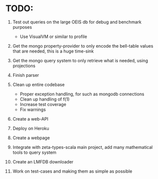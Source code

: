 
# TODO:

1. Test out queries on the large OEIS db for debug and benchmark purposes
    - Use VisualVM or similar to profile

2. Get the mongo property-provider to only encode the bell-table values that are needed, this is a huge time-sink

3. Get the mongo query system to only retrieve what is needed, using projections

4. Finish parser

5. Clean up entire codebase
    - Proper exception handling, for such as mongodb connections
    - Clean up handling of f(1)
    - Increase test coverage
    - Fix warnings

6. Create a web-API

7. Deploy on Heroku

8. Create a webpage

9. Integrate with zeta-types-scala main project, add many mathematical tools to query system

10. Create an LMFDB downloader

11. Work on test-cases and making them as simple as possible
